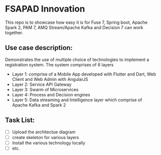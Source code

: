 # FSAPAD Innovation
This repo is to showcase how easy it is for Fuse 7, Spring boot, Apache Spark 2, PAM 7, AMQ Stream/Apache Kafka and Decision 7  can work together.

## Use case description:
Demonstrates the use of multiple choice of technologies to implement a registration system. The system comprises of 6 layers
- Layer 1: comprise of a Mobile App developed with Flutter and Dart, Web Client and Web Admin with AngularJS
- Layer 2: Service API Gateway
- Layer 3: Swarm of Microservices
- Layer 4: Process and Decision engines
- Layer 5: Data streaming and Intelligence layer which comprise of Apache Kafka and Spark 2

## Task List:
- [ ] Upload the architectue diagram
- [ ] create skeleton for various layers
- [ ] Install the various technology locally
- [ ] etc.
